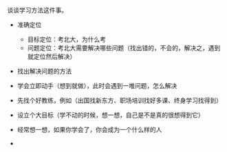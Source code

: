 谈谈学习方法这件事。

- 准确定位
  - 目标定位：考北大，为什么考
  - 问题定位：考北大需要解决哪些问题（找出错的，不会的，解决之，遇到就定位然后解决）
- 找出解决问题的方法

- 学会立即动手（想到就做），此时会遇到一堆问题，怎么解决
- 先找个好教练，例如（出国找新东方、职场培训找好多课、终身学习找得到）
- 设立个大目标（学不动的时候，想一想，自己是不是真的很想得到它）
- 经常想一想，如果你学会了，你会成为一个什么样的人
- 


